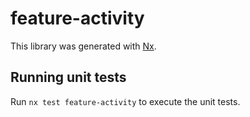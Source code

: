 # feature-activity

This library was generated with [Nx](https://nx.dev).

## Running unit tests

Run `nx test feature-activity` to execute the unit tests.
